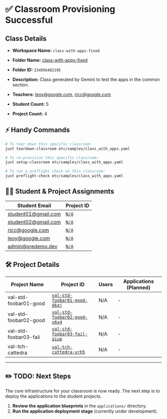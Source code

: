 # ✅ Classroom Provisioning Successful

## Class Details

- **Workspace Name:** `class-with-apps-fixed`
- **Folder Name:** [class-with-apps-fixed](https://console.cloud.google.com/cloud-resource-manager?folder=234956482195)
- **Folder ID:** `234956482195`
- **Description:** Class generated by Gemini to test the apps in the common section.

- **Teachers:** leoy@google.com, ricc@google.com
- **Student Count:** 5
- **Project Count:** 4

## ⚡ Handy Commands

```bash
# To tear down this specific classroom:
just teardown-classroom etc/samples/class_with_apps.yaml

# To re-provision this specific classroom:
just setup-classroom etc/samples/class_with_apps.yaml

# To run a preflight check on this classroom:
just preflight-check etc/samples/class_with_apps.yaml
```

## 🧑‍🎓 Student & Project Assignments

| Student Email | Project ID |
|---------------|------------|
| student01@gmail.com | [`N/A`](https://console.cloud.google.com/home/dashboard?project=N/A) |
| student02@gmail.com | [`N/A`](https://console.cloud.google.com/home/dashboard?project=N/A) |
| ricc@google.com | [`N/A`](https://console.cloud.google.com/home/dashboard?project=N/A) |
| leoy@google.com | [`N/A`](https://console.cloud.google.com/home/dashboard?project=N/A) |
| admin@sredemo.dev | [`N/A`](https://console.cloud.google.com/home/dashboard?project=N/A) |

## 🛠️ Project Details

| Project Name | Project ID | Users | Applications (Planned) |
|--------------|------------|-------|------------------------|
| val-std-foobar01-good | [`val-std-foobar01-good-dkqj`](https://console.cloud.google.com/iam-admin/iam?project=val-std-foobar01-good-dkqj) | N/A | - |
| val-std-foobar02-good | [`val-std-foobar02-good-x6x4`](https://console.cloud.google.com/iam-admin/iam?project=val-std-foobar02-good-x6x4) | N/A | - |
| val-std-foobar03-fail | [`val-std-foobar03-fail-aiup`](https://console.cloud.google.com/iam-admin/iam?project=val-std-foobar03-fail-aiup) | N/A | - |
| val-tch-cattedra | [`val-tch-cattedra-urh5`](https://console.cloud.google.com/iam-admin/iam?project=val-tch-cattedra-urh5) | N/A | - |

---

## ✏️ TODO: Next Steps

The core infrastructure for your classroom is now ready. The next step is to deploy the applications to the student projects.

1.  **Review the application blueprints** in the `applications/` directory.
2.  **Run the application deployment stage** (currently under development).
